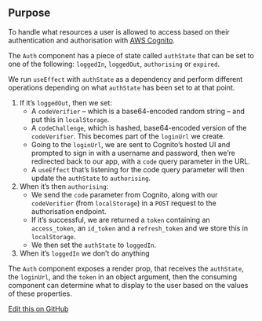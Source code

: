 ## Purpose

To handle what resources a user is allowed to access based on their authentication and authorisation with [AWS Cognito](https://aws.amazon.com/cognito/).

The `Auth` component has a piece of state called `authState` that can be set to one of the following: `loggedIn`, `loggedOut`, `authorising` or `expired`.

We run `useEffect` with `authState` as a dependency and perform different operations depending on what `authState` has been set to at that point.

1. If it’s `loggedOut`, then we set:
   - A `codeVerifier` – which is a base64-encoded random string – and put this in `localStorage`.
   - A `codeChallenge`, which is hashed, base64-encoded version of the `codeVerifier`. This becomes part of the `loginUrl` we create.
   - Going to the `loginUrl`, we are sent to Cognito’s hosted UI and prompted to sign in with a username and password, then we’re redirected back to our app, with a `code` query parameter in the URL.
   - A `useEffect` that’s listening for the code query parameter will then update the `authState` to `authorising`.
2. When it’s then `authorising`:
   - We send the `code` parameter from Cognito, along with our `codeVerifier` (from `localStorage`) in a `POST` request to the authorisation endpoint.
   - If it’s successful, we are returned a `token` containing an `access_token`, an `id_token` and a `refresh_token` and we store this in `localStorage`.
   - We then set the `authState` to `loggedIn`.
3. When it’s `loggedIn` we don’t do anything
<!-- 4. When it’s expired we use the `refresh_token` that was sent with the original `access_token` in order to get a new `access_token` before doing a call to any protected resources. -->

The `Auth` component exposes a render prop, that receives the `authState`, the `loginUrl`, and the `token` in an object argument, then the consuming component can determine what to display to the user based on the values of these properties.

[Edit this on GitHub](https://github.com/wellcometrust/wellcomecollection.org/edit/master/catalogue/webapp/components/Auth/README.md)
